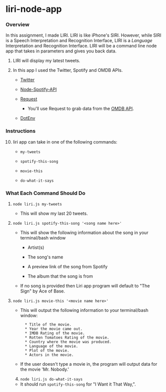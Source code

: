 # liri-node-app


### Overview

In this assignment, I made LIRI. LIRI is like iPhone's SIRI. However, while SIRI is a Speech Interpretation and Recognition Interface, LIRI is a _Language_ Interpretation and Recognition Interface. LIRI will be a command line node app that takes in parameters and gives you back data.



1. LIRI will display my latest tweets. 

2. In this app I used the Twitter, Spotify and OMDB APIs. 

   * [Twitter](https://www.npmjs.com/package/twitter)
   
   * [Node-Spotify-API](https://www.npmjs.com/package/node-spotify-api)
   
   * [Request](https://www.npmjs.com/package/request)

     * You'll use Request to grab data from the [OMDB API](http://www.omdbapi.com).

   * [DotEnv](https://www.npmjs.com/package/dotenv)
     
### Instructions



10. liri app can take in one of the following commands:

    * `my-tweets`

    * `spotify-this-song`

    * `movie-this`

    * `do-what-it-says`

### What Each Command Should Do

1. `node liri.js my-tweets`

   * This will show my last 20 tweets.

2. `node liri.js spotify-this-song '<song name here>'`

   * This will show the following information about the song in your terminal/bash window
     
     * Artist(s)
     
     * The song's name
     
     * A preview link of the song from Spotify
     
     * The album that the song is from

   * If no song is provided then Liri app program will default to "The Sign" by Ace of Base.
   
3. `node liri.js movie-this '<movie name here>'`

   * This will output the following information to your terminal/bash window:

     ```
       * Title of the movie.
       * Year the movie came out.
       * IMDB Rating of the movie.
       * Rotten Tomatoes Rating of the movie.
       * Country where the movie was produced.
       * Language of the movie.
       * Plot of the movie.
       * Actors in the movie.
     ```

   * If the user doesn't type a movie in, the program will output data for the movie 'Mr. Nobody.'
     
    4. `node liri.js do-what-it-says`
   
     
     * It should run `spotify-this-song` for "I Want it That Way,".
     
    
